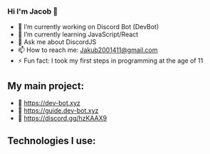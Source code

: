 ### Hi I'm Jacob 👋

- 🔭 I’m currently working on Discord Bot (DevBot)
- 🌱 I’m currently learning JavaScript/React
- 💬 Ask me about DiscordJS
- 📫 How to reach me: Jakub2001411@gmail.com
- ⚡ Fun fact: I took my first steps in programming at the age of 11

## My main project:
- 🌲 https://dev-bot.xyz
- 🌳 https://guide.dev-bot.xyz
- 🌴 https://discord.gg/hzKAAX9

## Technologies I use:
